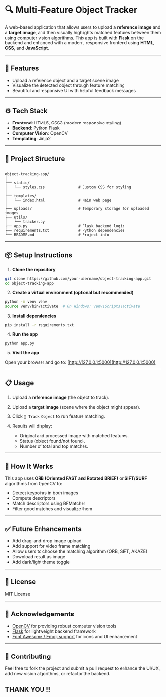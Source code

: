 # 🔍 Multi-Feature Object Tracker

A web-based application that allows users to upload a **reference image** and a **target image**, and then visually highlights matched features between them using computer vision algorithms. This app is built with **Flask** on the backend and enhanced with a modern, responsive frontend using **HTML**, **CSS**, and **JavaScript**.

---

## 🚀 Features

- Upload a reference object and a target scene image
- Visualize the detected object through feature matching
- Beautiful and responsive UI with helpful feedback messages

---


## ⚙️ Tech Stack

- **Frontend**: HTML5, CSS3 (modern responsive styling)
- **Backend**: Python Flask
- **Computer Vision**: OpenCV
- **Templating**: Jinja2

---

## 📂 Project Structure

```

object-tracking-app/
│
├── static/
│   └── styles.css               # Custom CSS for styling
│
├── templates/
│   └── index.html               # Main web page
│
├── uploads/                     # Temporary storage for uploaded images
├── utils/
│   └── tracker.py     
├── app.py                       # Flask backend logic
├── requirements.txt             # Python dependencies
└── README.md                    # Project info

````

---

## 📦 Setup Instructions

1. **Clone the repository**

```bash
git clone https://github.com/your-username/object-tracking-app.git
cd object-tracking-app
````

2. **Create a virtual environment (optional but recommended)**

```bash
python -m venv venv
source venv/bin/activate  # On Windows: venv\Scripts\activate
```

3. **Install dependencies**

```bash
pip install -r requirements.txt
```

4. **Run the app**

```bash
python app.py
```

5. **Visit the app**

Open your browser and go to: [http://127.0.0.1:5000](http://127.0.0.1:5000)

---

## 📋 Usage

1. Upload a **reference image** (the object to track).
2. Upload a **target image** (scene where the object might appear).
3. Click `🚀 Track Object` to run feature matching.
4. Results will display:

   * Original and processed image with matched features.
   * Status (object found/not found).
   * Number of total and top matches.

---

## 🧠 How It Works

This app uses **ORB (Oriented FAST and Rotated BRIEF)** or **SIFT/SURF** algorithms from OpenCV to:

* Detect keypoints in both images
* Compute descriptors
* Match descriptors using BFMatcher
* Filter good matches and visualize them

---

## ✅ Future Enhancements

* Add drag-and-drop image upload
* Add support for video frame matching
* Allow users to choose the matching algorithm (ORB, SIFT, AKAZE)
* Download result as image
* Add dark/light theme toggle

---

## 📄 License

MIT License

---

## 🙌 Acknowledgements

* [OpenCV](https://opencv.org/) for providing robust computer vision tools
* [Flask](https://flask.palletsprojects.com/) for lightweight backend framework
* [Font Awesome / Emoji support](https://emojipedia.org/) for icons and UI enhancement

---

## 🤝 Contributing

Feel free to fork the project and submit a pull request to enhance the UI/UX, add new vision algorithms, or refactor the backend.

## THANK YOU !!

